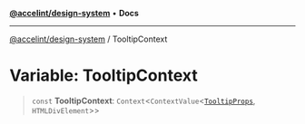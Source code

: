 [**@accelint/design-system**](../README.md) • **Docs**

***

[@accelint/design-system](../README.md) / TooltipContext

# Variable: TooltipContext

> `const` **TooltipContext**: `Context`\<`ContextValue`\<[`TooltipProps`](../type-aliases/TooltipProps.md), `HTMLDivElement`\>\>
